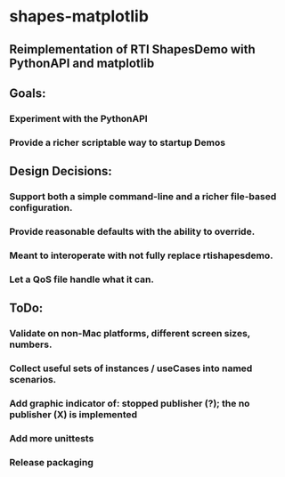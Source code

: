# shapes-matplotlib
## Reimplementation of RTI ShapesDemo with PythonAPI and matplotlib

##  Goals:
  ###  Experiment with the PythonAPI
  ###  Provide a richer scriptable way to startup Demos

##  Design Decisions:
  ### Support both a simple command-line and a richer file-based configuration.
  ### Provide reasonable defaults with the ability to override.
  ### Meant to interoperate with not fully replace rtishapesdemo.
  ### Let a QoS file handle what it can.

## ToDo:
  ### Validate on non-Mac platforms, different screen sizes, numbers.
  ### Collect useful sets of instances / useCases into named scenarios.
  ### Add graphic indicator of: stopped publisher (?); the no publisher (X) is implemented
  ### Add more unittests
  ### Release packaging
